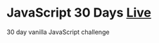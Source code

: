 # JavaScript 30 Days [Live](https://mkrupauskas.github.io/javascript-30-days/)
30 day vanilla JavaScript challenge
